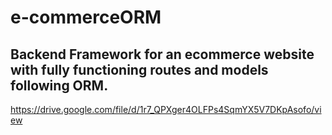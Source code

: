 # e-commerceORM

## Backend Framework for an ecommerce website with fully functioning routes and models following ORM.

https://drive.google.com/file/d/1r7_QPXger4OLFPs4SqmYX5V7DKpAsofo/view
